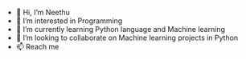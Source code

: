 - 👋 Hi, I’m Neethu
- 👀 I’m interested in Programming
- 🌱 I’m currently learning Python language and Machine learning
- 💞️ I’m looking to collaborate on Machine learning projects in Python
- 📫 Reach me 

<!---
Neethu-Thankachan/Neethu-Thankachan is a ✨ special ✨ repository because its `README.md` (this file) appears on your GitHub profile.
You can click the Preview link to take a look at your changes.
--->

